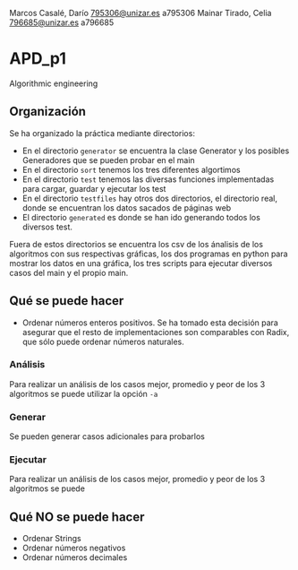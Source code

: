 Marcos Casalé, Darío    795306@unizar.es    a795306
Mainar Tirado, Celia    796685@unizar.es    a796685
# APD_p1
Algorithmic engineering

## Organización 
Se ha organizado la práctica mediante directorios:
- En el directorio `generator` se encuentra la clase Generator y los posibles Generadores que se pueden probar en el main
- En el directorio `sort` tenemos los tres diferentes algortimos
- En el directorio `test` tenemos las diversas funciones implementadas para cargar, guardar y ejecutar los test
- En el directorio `testfiles` hay otros dos directorios, el directorio real, donde se encuentran los datos sacados de páginas web
- El directorio `generated` es donde se han ido generando todos los diversos test. 

Fuera de estos directorios se encuentra los csv de los ánalisis de los algoritmos con sus respectivas gráficas, los dos programas en python para mostrar los datos en una gráfica, los tres scripts para ejecutar diversos casos del main y el propio main. 

## Qué se puede hacer 
- Ordenar números enteros positivos. Se ha tomado esta decisión para asegurar que el resto de implementaciones son comparables con Radix,
que sólo puede ordenar números naturales.

### Análisis
Para realizar un análisis de los casos mejor, promedio y peor de los 3 algoritmos se puede utilizar la opción `-a`

### Generar
Se pueden generar casos adicionales para probarlos

### Ejecutar
Para realizar un análisis de los casos mejor, promedio y peor de los 3 algoritmos se puede
## Qué NO se puede hacer 
- Ordenar Strings
- Ordenar números negativos 
- Ordenar números decimales
